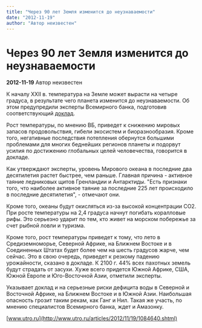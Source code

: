 ```yaml
---
title: "Через 90 лет Земля изменится до неузнаваемости"
date: "2012-11-19"
author: "Автор неизвестен"
---
```


# Через 90 лет Земля изменится до неузнаваемости

**2012-11-19** Автор неизвестен

К началу XXII в. температура на Земле может вырасти на четыре градуса, в результате чего планета изменится до неузнаваемости. Об этом предупредили эксперты Всемирного банка, подготовив соответствующий [доклад](http://www.utro.ru/cgi-bin/go?http://climatechange.worldbank.org/content/climate-change-report-warns-dramatically-warmer-world-century).

Рост температуры, по мнению ВБ, приведет к снижению мировых запасов продовольствия, гибели экосистем и биоразнообразия. Кроме того, негативные последствия потепления обернутся большими проблемами для многих беднейших регионов планеты и подорвут усилия по достижению глобальных целей человечества, говорится в докладе.

Как утверждают эксперты, уровень Мирового океана в последние два десятилетия растет быстрее, чем раньше. Главная причина - активное таяние ледниковых щитов Гренландии и Антарктиды. "Есть признаки того, что наиболее активное таяние за последние 225 лет происходило в последние десятилетия", - отмечают они.

Кроме того, океаны будут окисляться из-за высокой концентрации СО2. При росте температуры на 2,4 градуса начнут погибать коралловые рифы. Это серьезно ударит по тем, кто живет на морском побережье за счет рыбной ловли и туризма.

Кроме того, рост температуры приведет к тому, что лето в Средиземноморье, Северной Африке, на Ближнем Востоке и в Соединенных Штатах будет более чем на шесть градусов жарче, чем сейчас. Это в свою очередь, приведет к резкому падению урожайности, сказано в докладе. К 2100 г. 44% всех пахотных земель будут страдать от засухи. Хуже всего придется Южной Африке, США, Южной Европе и Юго-Восточной Азии, отметили эксперты.

Указывает доклад и на серьезные риски дефицита воды в Северной и Восточной Африке, на Ближнем Востоке и в Южной Азии. Наибольшая опасность грозит таким рекам, как Ганг и Нил. Такая же участь, по мнению специалистов Всемирного банка, ждет и Амазонку.

[www.utro.ru](http://www.utro.ru/articles/2012/11/19/1084640.shtml)